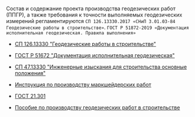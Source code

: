 Состав и содержание проекта производства геодезических работ (ППГР), а также требования к точности выполняемых геодезических измерений регламентируются `СП 126.13330.2017 «СНиП 3.01.03-84 Геодезические работы в строительстве»`.
`ГОСТ Р 51872-2019 «Документация исполнительная геодезическая. Правила выполнения»`

- [СП 126.13330 "Геодезические работы в строительстве"](https://cloud.mail.ru/public/fVUB/vTXEGECzo)

- [ГОСТ Р 51672 "Документация исполнительная геодезическая"](https://cloud.mail.ru/public/gGrn/44UrkYKq4)

- [СП 47.13330 "Инженерные изыскания для строительства основные положения"](https://cloud.mail.ru/public/DHmw/xmTyacSp5)

- [Инструкция по производству маркшейдерских работ](https://cloud.mail.ru/public/vbGB/kfLPP5aEZ)

- [ГОСТ 21.301](https://cloud.mail.ru/public/MuCj/AA9AibWxt)

- [Пособие по производству геодезических работ в строительстве](https://cloud.mail.ru/public/SPRb/9SkBsMDTD)